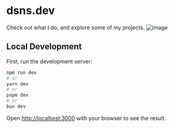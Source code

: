 # dsns.dev
Check out what I do, and explore some of my projects.
![image](https://github.com/dsnsgithub/dsns.dev/assets/48170013/f0b22438-6828-494c-8264-ccb771385dca)

## Local Development
First, run the development server:

```bash
npm run dev
# or
yarn dev
# or
pnpm dev
# or
bun dev
```

Open [http://localhost:3000](http://localhost:3000) with your browser to see the result.
